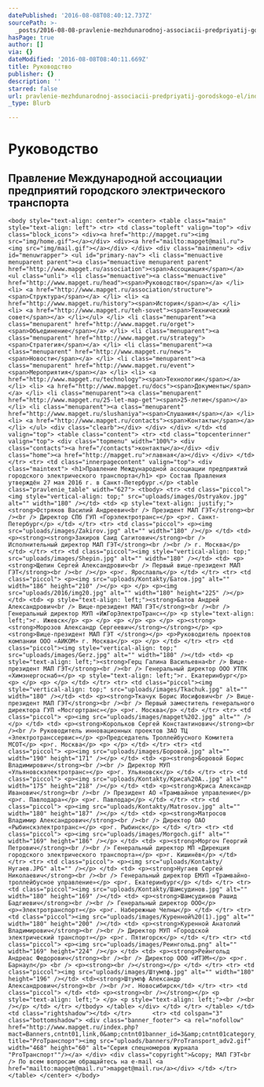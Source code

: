 ```yaml
---
datePublished: '2016-08-08T08:40:12.737Z'
sourcePath: >-
  _posts/2016-08-08-pravlenie-mezhdunarodnoj-associacii-predpriyatij-gorodskogo-el.md
hasPage: true
author: []
via: {}
dateModified: '2016-08-08T08:40:11.669Z'
title: Руководство
publisher: {}
description: ''
starred: false
url: pravlenie-mezhdunarodnoj-associacii-predpriyatij-gorodskogo-el/index.html
_type: Blurb

---
```

# Руководство

## Правление Международной ассоциации предприятий городского электрического транспорта

    <body style="text-align: center"> <center> <table class="main" style="text-align: left"> <tr> <td class="topleft" valign="top"> <div class="block_icons"> <div><a href="http://mapget.ru"><img src="img/home.gif"></a></div> <div><a href="mailto:mapget@mail.ru"><img src="img/mail.gif"></a></div> </div> <div class="mainmenu"> <div id="menuwrapper"> <ul id="primary-nav"> <li class="menuactive menuparent parent"><a class="menuactive menuparent parent" href="http://www.mapget.ru/association"><span>Ассоциация</span></a> <ul class="unli"> <li class="menuactive"><a class="menuactive" href="http://www.mapget.ru/head"><span>Руководство</span></a> </li> <li> <a href="http://www.mapget.ru/association/structure"><span>Структура</span></a> </li> <li> <a href="http://www.mapget.ru/history"><span>История</span></a> </li> <li> <a href="http://www.mapget.ru/teh-sovet"><span>Технический совет</span></a> </li></ul> </li> <li class="menuparent"><a class="menuparent" href="http://www.mapget.ru/orget"><span>Объединение</span></a> </li> <li class="menuparent"><a class="menuparent" href="http://www.mapget.ru/strategy"><span>Стратегия</span></a> </li> <li class="menuparent"><a class="menuparent" href="http://www.mapget.ru/news"><span>Новости</span></a> </li> <li class="menuparent"><a class="menuparent" href="http://www.mapget.ru/event"><span>Мероприятия</span></a> </li> <li> <a href="http://www.mapget.ru/technology"><span>Технологии</span></a> </li> <li> <a href="http://www.mapget.ru/docs"><span>Документы</span></a> </li> <li class="menuparent"><a class="menuparent" href="http://www.mapget.ru/25-let-map-get"><span>25-летие</span></a> </li> <li class="menuparent"><a class="menuparent" href="http://www.mapget.ru/slushaniya"><span>Слушания</span></a> </li> <li> <a href="http://www.mapget.ru/contacts"><span>Контакты</span></a> </li> </ul> <div class="clearb"></div> </div> </div> </td> <td valign="top"> <table class="content"> <tr> <td class="topcenterinner" valign="top"> <div class="topmenu" width="100%"> <div class="contacts"><a href="/contacts">контакты</a></div> <div class="home"><a href="http://mapget.ru">главная</a></div> </div> </td> </tr> <tr> <td class="innerpagecontent" valign="top"> <div class="maintext"> <h1>Правление Международной ассоциации предприятий городского электрического транспорта</h1> <p> Состав Правления утверждён 27 мая 2016 г. в Санкт-Петербург.</p> <table class="pravlenie_table" width="627"> <tbody> <tr> <td class="piccol"><img style="vertical-align: top;" src="uploads/images/Ostryakov.jpg" alt="" width="180" /></td> <td> <p style="text-align: justify;"><strong>Остряков Василий Андреевич<br /> Президент МАП ГЭТ</strong><br /><br /> Директор СПб ГУП «Горэлектротранс»</p> <p>г. Санкт-Петербург</p> </td> </tr> <tr> <td class="piccol"> <p><img src="uploads/images/Zakirov.jpg" alt="" width="180" /></p> </td> <td> <p><strong><strong>Закиров Саид Сагитович</strong><br /> Исполнительный директор МАП ГЭТ</strong><br /><br /> г. Москва</p> </td> </tr> <tr> <td class="piccol"><img style="vertical-align: top;" src="uploads/images/Shepin.jpg" alt="" width="180" /></td> <td> <p><strong>Щепин Сергей Александрович<br /> Первый вице-президент МАП ГЭТ</strong><br /><br /></p> <p>г. Ярославль</p> </td> </tr> <tr> <td class="piccol"> <p><img src="uploads/Kontakty/Батов.jpg" alt="" width="186" height="210" /></p> <p> </p> <p><img src="uploads/2016/img20.jpg" alt="" width="180" height="225" /></p> </td> <td> <p style="text-align: left;"><strong>Батов Андрей Александрович<br /> Вице-президент МАП ГЭТ</strong><br /><br /> Генеральный директор МУП «ИжГорЭлектроТранс»</p> <p style="text-align: left;">г. Ижевск</p> <p> </p> <p> </p> <p> </p> <p><strong><strong>Морозов Александр Сергеевич</strong></strong></p> <p><strong>Вице-президент МАП ГЭТ </strong></p> <p>Руководитель проектов компании ООО «АИКОМ» г. Москва</p> <p> </p> </td> </tr> <tr> <td class="piccol"><img style="vertical-align: top;" src="uploads/images/Gerz.jpg" alt="" width="180" /></td> <td> <p style="text-align: left;"><strong>Герц Галина Васильевна<br /> Вице-президент МАП ГЭТ</strong><br /><br /> Генеральный директор ООО УТПК «Химэнергоснаб»</p> <p style="text-align: left;">г. Екатеринбург</p> <p> </p> <p> </p> </td> </tr> <tr> <td class="piccol"><img style="vertical-align: top;" src="uploads/images/Tkachuk.jpg" alt="" width="180" /></td> <td> <p><strong>Ткачук Борис Иосифович<br /> Вице-президент МАП ГЭТ</strong><br /><br /> Первый заместитель генерального директора ГУП «Мосгортранс»</p> <p>г. Москва</p> </td> </tr> <tr> <td class="piccol"> <p><img src="uploads/images/mapget%202.jpg" alt="" /></p> </td> <td> <p><strong>Корольков Сергей Константинович</strong><br /><br /> Руководитель инновационных проектов ЗАО ТЦ «Электротранссервис»</p> <p>Председатель Троллейбусного Комитета МСОТ</p> <p>г. Москва</p> <p> </p> </td> </tr> <tr> <td class="piccol"> <p><img src="uploads/images/Боровой.jpg" alt="" width="190" height="171" /></p> </td> <td> <p><strong>Боровой Борис Владимирович</strong><br /><br /> Директор МУП «Ульяновскэлектротранс»</p> <p>г. Ульяновск</p> </td> </tr> <tr> <td class="piccol"> <p><img src="uploads/Kontakty/Криса%20А..jpg" alt="" width="175" height="218" /></p> </td> <td> <p><strong>Криса Александр Иванович</strong><br /><br /> Президент АО «Трамвайное управление</p> <p>г. Павлодара»</p> <p>г. Павлодар</p> </td> </tr> <tr> <td class="piccol"> <p><img src="uploads/Kontakty/Matrosov.jpg" alt="" width="180" height="187" /></p> </td> <td> <p><strong>Матросов Владимир Александрович</strong><br /><br /> Директор ОАО «Рыбинскэлектротранс»</p> <p>г. Рыбинск</p> </td> </tr> <tr> <td class="piccol"> <p><img src="uploads/images/Morgoch.gif" alt="" width="169" height="186" /></p> </td> <td> <p><strong>Моргоч Георгий Петрович</strong><br /><br /> Генеральный директор МП «Дирекция городского электрического транспорта»</p> <p>г. Кишинёв</p> </td> </tr> <tr> <td class="piccol"> <p><img src="uploads/Kontakty/Нугаев.JPG" alt="" /></p> </td> <td> <p><strong>Нугаев Сергей Николаевич</strong><br /><br /> Генеральный директор ЕМУП «Трамвайно-троллейбусное управление»</p> <p>г. Екатеринбург</p> </td> </tr> <tr> <td class="piccol"><img src="uploads/Kontakty/Шамсудинов.jpg" alt="" width="180" height="169" /></td> <td> <p><strong>Шамсудинов Рашид Бадгиевич</strong><br /><br /> Генеральный директор ООО</p> <p>«Электротранспорт»</p> <p>г. Набережные Челны</p> </td> </tr> <tr> <td class="piccol"><img src="uploads/images/Куренной%20(1).jpg" alt="" width="180" height="200" /></td> <td> <p><strong>Куренной Анатолий Владимирович</strong><br /><br /> Директор МУП «Городской электрический транспорт»</p> <p>г. Пятигорск</p> </td> </tr> <tr> <td class="piccol"> <p><img src="uploads/images/Реингольд.png" alt="" width="169" height="224" /></p> </td> <td> <p><strong>Рейнгольд Андреас Федорович</strong><br /><br /> Директор ООО «ИТЭМ»</p> <p>г. Барнаул</p> <br /> <p><strong><br /></strong></p> </td> </tr> <tr> <td class="piccol"><img src="uploads/images/Штумпф.jpg" alt="" width="180" height="196" /></td> <td><strong>Штумпф Александр Александрович</strong><br /><br />г. Новосибирск</td> </tr> <tr> <td class="piccol"> </td> <td> <p><strong><br /></strong></p> <p style="text-align: left;"> </p> <p style="text-align: left;"><br /><br /></p> </td> </tr> </tbody> </table> </div> </td> </tr> </table> </td> <td class="rightshadow"></td> </tr>		 <tr> <td colspan="3" class="bottomshadow"> <div class="banner_footer"> <a rel="nofollow" href="http://www.mapget.ru/index.php?mact=Banners,cntnt01,link,0&amp;cntnt01banner_id=3&amp;cntnt01category_id=5&amp;cntnt01returnid=58" title="ProТранспорт"><img src="uploads/banners/ProTransport_adv2.gif" width="468" height="60" alt="Серия спецномеров журнала "ProТранспорт""/></a> </div> <div class="copyright">&copy; МАП ГЭТ<br /> По всем вопросам обращайтесь на e-mail <a href="mailto:mapget@mail.ru">mapget@mail.ru</a></div> </td> </tr> </table> </center> </body>